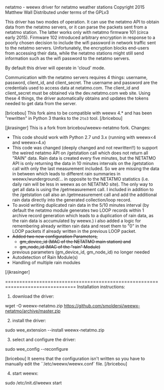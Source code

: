 netatmo - weewx driver for netatmo weather stations
Copyright 2015 Matthew Wall
Distributed under terms of the GPLv3

This driver has two modes of operation.  It can use the netatmo API to obtain
data from the netatmo servers, or it can parse the packets sent from a netatmo
station.  The latter works only with netatmo firmware 101 (circa early 2015).
Firmware 102 introduced arbitrary encryption in response to a poorly chosen
decision to include the wifi password in network traffic sent to the netatmo
servers.  Unfortunately, the encryption blocks end-users from accessing their
data, while the netatmo stations might still send information such as the wifi
password to the netatmo servers.

By default this driver will operate in 'cloud' mode.

Communication with the netatmo servers requires 4 things: username, password,
client_id, and client_secret.  The username and password are the credentials
used to access data at netatmo.com.  The client_id and client_secret must be
obtained via the dev.netatmo.com web site.  Using these 4 things, the driver
automatically obtains and updates the tokens needed to get data from the
server.

[bricebou]
This fork aims to be compatible with weewx 4.* and has been "rewritten" in Python 3 thanks to the `2to3` tool.
[/bricebou]

[jkrasinger]
This is a fork from bricebou/weewx-netatmo fork.
Changes:
* This code should work with Python 2.7 und 3.x (running with weewx<4 and weewx=4.x)
* This code was changed (deeply changed and not rewritten!!) to support the weired netatmo API on /getstation call
  which does not return all "RAIN" data. Rain data is created every five minutes, but the NETATMO API is only returning
  the data in 10 minutes intervals on the /getstation call with only the last measurement included. So we are missing
  the data in between which leads to different rain summaries in weewx/wunderground/... in opposite to the
  NETATMO statistics (i.e. daily rain will be less in weewx as on NETATMO site). The only way to get all data is using
  the /getmeasurement call. I included in addition to the /getstation call also an /getmeasurement call and add
  the additional rain data directly into the generated collection/loop record. 
* To avoid writing duplicated rain data in the 5/10 minutes interval (by default the netatmo module generates two
  LOOP records within 1 archive record generation which leads to a duplication of rain data, as the rain data is 
  accumulated by weewx.) i also added a logic for remembering already written rain data and reset them to "0" 
  in the LOOP packets if already written in the previous LOOP packet.
* ~~Added two new configuration Parameters,~~
  * ~~gm_device_id (MAC of the NETATMO main station) and~~
  * ~~gm_node_id (MAC of the "rain" Module)~~
* previous parameters (gm_device_id, gm_node_id) no longer needed  
* Autodetection of Rain Module(s)
* Handling of multiple rain modules

[/jkrasinger]



===============================================================================
Installation instructions:

1) download the driver:

wget -O weewx-netatmo.zip https://github.com/smoldersj/weewx-netatmo/archive/master.zip

2) install the driver:

sudo wee_extension --install weewx-netatmo.zip

3) select and configure the driver:

sudo wee_config --reconfigure

[bricebou]
It seems that the configuration isn't written so you have to manually edit the ``/etc/weewx/weewx.conf` file.
[/bricebou]

4) start weewx:

sudo /etc/init.d/weewx start
